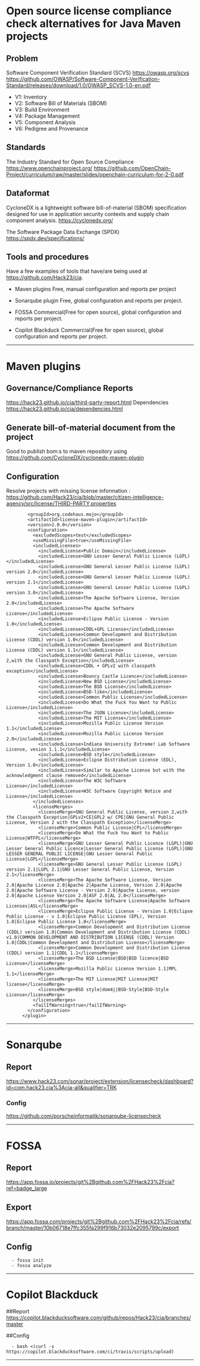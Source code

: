 # Open source license compliance check alternatives for Java Maven projects

## Problem

Software Component Verification Standard (SCVS) <https://owasp.org/scvs>
<https://github.com/OWASP/Software-Component-Verification-Standard/releases/download/1.0/OWASP_SCVS-1.0-en.pdf>
  * V1: Inventory
  * V2: Software Bill of Materials (SBOM)
  * V3: Build Environment
  * V4: Package Management
  * V5: Component Analysis
  * V6: Pedigree and Provenance


## Standards
The Industry Standard for Open Source Compliance
<https://www.openchainproject.org/>
<https://github.com/OpenChain-Project/curriculum/raw/master/slides/openchain-curriculum-for-2-0.pdf>


## Dataformat
CycloneDX is a lightweight software bill-of-material (SBOM) specification designed for use in application security contexts and supply chain component analysis.
<https://cyclonedx.org/>

The Software Package Data Exchange (SPDX)
<https://spdx.dev/specifications/>


## Tools and procedures
Have a few examples of tools that have/are being used at <https://github.com/Hack23/cia>.
* Maven plugins
Free, manual configuration and reports per project

* Sonarqube plugin
Free, global configuration and reports per project.

* FOSSA
Commercial(Free for open source), global configuration and reports per project.

* Copilot Blackduck
Commercial(Free for open source), global configuration and reports per project.
___


# Maven plugins

## Governance/Compliance Reports
<https://hack23.github.io/cia/third-party-report.html>
Dependencies
<https://hack23.github.io/cia/dependencies.html>

## Generate bill-of-material document from the project
Good to publish bom:s to maven repository using <https://github.com/CycloneDX/cyclonedx-maven-plugin>

## Configuration

Resolve projects with missing license information : <https://github.com/Hack23/cia/blob/master/citizen-intelligence-agency/src/license/THIRD-PARTY.properties>



```      <plugin>
        <groupId>org.codehaus.mojo</groupId>
        <artifactId>license-maven-plugin</artifactId>
        <version>2.0.0</version>
        <configuration>
          <excludedScopes>test</excludedScopes>
          <useMissingFile>true</useMissingFile>
          <includedLicenses>
            <includedLicense>Public Domain</includedLicense>
            <includedLicense>GNU Lesser General Public Licence (LGPL)</includedLicense>
            <includedLicense>GNU General Lesser Public License (LGPL) version 2.0</includedLicense>
            <includedLicense>GNU General Lesser Public License (LGPL) version 2.1</includedLicense>
            <includedLicense>GNU General Lesser Public License (LGPL) version 3.0</includedLicense>
            <includedLicense>The Apache Software License, Version 2.0</includedLicense>
            <includedLicense>The Apache Software License</includedLicense>
            <includedLicense>Eclipse Public License - Version 1.0</includedLicense>
            <includedLicense>CDDL+GPL License</includedLicense>
            <includedLicense>Common Development and Distribution License (CDDL) version 1.0</includedLicense>
            <includedLicense>Common Development and Distribution License (CDDL) version 1.1</includedLicense>
            <includedLicense>GNU General Public License, version 2,with the Classpath Exception</includedLicense>
            <includedLicense>CDDL + GPLv2 with classpath exception</includedLicense>
            <includedLicense>Bouncy Castle Licence</includedLicense>
            <includedLicense>New BSD License</includedLicense>
            <includedLicense>The BSD License</includedLicense>
            <includedLicense>BSD-like</includedLicense>
            <includedLicense>Common Public License</includedLicense>
            <includedLicense>Do What the Fuck You Want to Public License</includedLicense>
            <includedLicense>The JSON License</includedLicense>
            <includedLicense>The MIT License</includedLicense>
            <includedLicense>Mozilla Public License Version 1.1</includedLicense>
            <includedLicense>Mozilla Public License Version 2.0</includedLicense>
            <includedLicense>Indiana University Extreme! Lab Software License, vesion 1.1.1</includedLicense>
            <includedLicense>BSD style</includedLicense>
            <includedLicense>Eclipse Distribution License (EDL), Version 1.0</includedLicense>
            <includedLicense>Similar to Apache License but with the acknowledgment clause removed</includedLicense>
            <includedLicense>The W3C Software License</includedLicense>
            <includedLicense>W3C Software Copyright Notice and License</includedLicense>
          </includedLicenses>
          <licenseMerges>
            <licenseMerge>GNU General Public License, version 2,with the Classpath Exception|GPLv2+CE|GPL2 w/ CPE|GNU General Public License, Version 2 with the Classpath Exception</licenseMerge>
            <licenseMerge>Common Public License|CPL</licenseMerge>
            <licenseMerge>Do What the Fuck You Want to Public License|WTFPL</licenseMerge>
            <licenseMerge>GNU Lesser General Public Licence (LGPL)|GNU Lesser General Public Licence|Lesser General Public License (LGPL)|GNU LESSER GENERAL PUBLIC LICENSE|GNU Lesser General Public License|LGPL</licenseMerge>
            <licenseMerge>GNU General Lesser Public License (LGPL) version 2.1|LGPL 2.1|GNU Lesser General Public License, Version 2.1</licenseMerge>
            <licenseMerge>The Apache Software License, Version 2.0|Apache License 2.0|Apache 2|Apache License, Version 2.0|Apache 2.0|Apache Software License - Version 2.0|Apache License, version 2.0|Apache License Version 2.0|ASF 2.0|AL 2.0</licenseMerge>
            <licenseMerge>The Apache Software License|Apache Software Licenses|ASL</licenseMerge>
            <licenseMerge>Eclipse Public License - Version 1.0|Eclipse Public License - v 1.0|Eclipse Public License (EPL), Version 1.0|Eclipse Public License 1.0</licenseMerge>
            <licenseMerge>Common Development and Distribution License (CDDL) version 1.0|Common Development and Distribution License (CDDL) v1.0|COMMON DEVELOPMENT AND DISTRIBUTION LICENSE (CDDL) Version 1.0|CDDL|Common Development and Distribution License</licenseMerge>
            <licenseMerge>Common Development and Distribution License (CDDL) version 1.1|CDDL 1.1</licenseMerge>
            <licenseMerge>The BSD License|BSD|BSD licence|BSD License</licenseMerge>
            <licenseMerge>Mozilla Public License Version 1.1|MPL 1.1</licenseMerge>
            <licenseMerge>The MIT License|MIT License|MIT license</licenseMerge>
            <licenseMerge>BSD style|dom4j|BSD-Style|BSD-Style License</licenseMerge>
          </licenseMerges>
          <failIfWarning>true</failIfWarning>
        </configuration>
      </plugin>
```
___


# Sonarqube

## Report
<https://www.hack23.com/sonar/project/extension/licensecheck/dashboard?id=com.hack23.cia%3Acia-all&qualifier=TRK>

### Config
<https://github.com/porscheinformatik/sonarqube-licensecheck>
___



# FOSSA

## Report
<https://app.fossa.io/projects/git%2Bgithub.com%2FHack23%2Fcia?ref=badge_large>

## Export
<https://app.fossa.com/projects/git%2Bgithub.com%2FHack23%2Fcia/refs/branch/master/10b06718e7ffc355fa299f916b73032e2095799c/export>

## Config
```
  - fossa init
  - fossa analyze
```
___



# Copilot Blackduck

##Report
<https://copilot.blackducksoftware.com/github/repos/Hack23/cia/branches/master>

##Config
```
  - bash <(curl -s https://copilot.blackducksoftware.com/ci/travis/scripts/upload)
```
___
